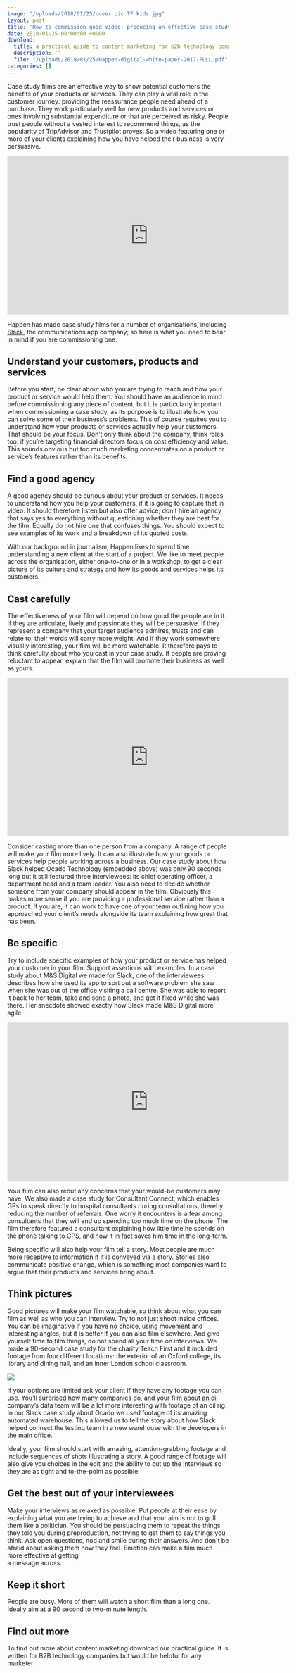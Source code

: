 ```yaml
---
image: "/uploads/2018/01/25/cover pic TF kids.jpg"
layout: post
title: 'How to commission good video: producing an effective case study'
date: 2018-01-25 00:00:00 +0000
download:
  title: a practical guide to content marketing for b2b technology companies
  description: ''
  file: "/uploads/2018/01/25/Happen-digital-white-paper-2017-FULL.pdf"
categories: []
---
```

Case study films are an effective way to show potential customers the benefits of your products or services. They can play a vital role in the customer journey: providing the reassurance people need ahead of a purchase. They work particularly well for new products and services or ones involving substantial expenditure or that are perceived as risky. People trust people without a vested interest to recommend things, as the popularity of TripAdvisor and Trustpilot proves. So a video featuring one or more of your clients explaining how you have helped their business is very persuasive.

<iframe src="https://player.vimeo.com/video/181762872" width="640" height="360" frameborder="0" webkitallowfullscreen mozallowfullscreen allowfullscreen></iframe>

Happen has made case study films for a number of organisations, including <a href="https://slack.com">Slack</a>, the communications app company; so here is what you need to bear in mind if you are commissioning one.

<h2>Understand your customers, products and services</h2>

Before you start, be clear about who you are trying to reach and how your product or service would help them. You should have an audience in mind before commissioning any piece of content, but it is particularly important when commissioning a case study, as its purpose is to illustrate how you can solve some of their business’s problems. This of course requires you to understand how your products or services actually help your customers. That should be your focus. Don’t only think about the company, think roles too: if you’re targeting financial directors focus on cost efficiency and value. This sounds obvious but too much marketing concentrates on a product or service’s features rather than its benefits.

<h2>Find a good agency</h2>

A good agency should be curious about your product or services. It needs to understand how you help your customers, if it is going to capture that in video. It should therefore listen but also offer advice; don’t hire an agency that says yes to everything without questioning whether they are best for the film. Equally do not hire one that confuses things. You should expect to see examples of its work and a breakdown of its quoted costs.

With our background in journalism, Happen likes to spend time understanding a new client at the start of a project. We like to meet people across the organisation, either one-to-one or in a workshop, to get a clear picture of its culture and strategy and how its goods and services helps its customers.

<h2>Cast carefully</h2>

The effectiveness of your film will depend on how good the people are in it. If they are articulate, lively and passionate they will be persuasive. If they represent a company that your target audience admires, trusts and can relate to, their words will carry more weight. And if they work somewhere visually interesting, your film will be more watchable. It therefore pays to think carefully about who you cast in your case study. If people are proving reluctant to appear, explain that the film will promote their business as well as yours.

<iframe src="https://player.vimeo.com/video/181763392" width="640" height="360" frameborder="0" webkitallowfullscreen mozallowfullscreen allowfullscreen></iframe>

Consider casting more than one person from a company. A range of people will make your film more lively. It can also illustrate how your goods or services help people working across a business. Our case study about how Slack helped Ocado Technology (embedded above) was only 90 seconds long but it still featured three interviewees: its chief operating officer, a department head and a team leader. You also need to decide whether someone from your company should appear in the film. Obviously this makes more sense if you are providing a professional service rather than a product. If you are, it can work to have one of your team outlining how you approached your client’s needs alongside its team explaining how great that has been.

<h2>Be specific</h2>

Try to include specific examples of how your product or service has helped your customer in your film. Support assertions with examples. In a case study about M&S Digital we made for Slack, one of the interviewees describes how she used its app to sort out a software problem she saw when she was out of the office visiting a call centre. She was able to report it back to her team, take and send a photo, and get it fixed while she was there. Her anecdote showed exactly how Slack made M&S Digital more agile.

<iframe src="https://player.vimeo.com/video/152813483" width="640" height="360" frameborder="0" webkitallowfullscreen mozallowfullscreen allowfullscreen></iframe>

Your film can also rebut any concerns that your would-be customers may have. We also made a case study for Consultant Connect, which enables GPs to speak directly to hospital consultants during consultations, thereby reducing the number of referrals. One worry it encounters is a fear among consultants that they will end up spending too much time on the phone. The film therefore featured a consultant explaining how little time he spends on the phone talking to GPS, and how it in fact saves him time in the long-term.

Being specific will also help your film tell a story. Most people are much more receptive to information if it is conveyed via a story. Stories also communicate positive change, which is something most companies want to argue that their products and services bring about.

<h2>Think pictures</h2>

Good pictures will make your film watchable, so think about what you can film as well as who you can interview. Try to not just shoot inside offices. You can be imaginative if you have no choice, using movement and interesting angles, but it is better if you can also film elsewhere. And give yourself time to film things, do not spend all your time on interviews. We made a 90-second case study for the charity Teach First and it included footage from four different locations: the exterior of an Oxford college, its library and dining hall, and an inner London school classroom.

![](/uploads/2018/01/25/Case-study-TeachFirst-03.jpg)

If your options are limited ask your client if they have any footage you can use. You’ll surprised how many companies do, and your film about an oil company’s data team will be a lot more interesting with footage of an oil rig. In our Slack case study about Ocado we used footage of its amazing automated warehouse. This allowed us to tell the story about how Slack helped connect the testing team in a new warehouse with the developers in the main office.

Ideally, your film should start with amazing, attention-grabbing footage and include sequences of shots illustrating a story. A good range of footage will also give you choices in the edit and the ability to cut up the interviews so they are as tight and to-the-point as possible.

<h2>Get the best out of your interviewees</h2>

Make your interviews as relaxed as possible. Put people at their ease by explaining what you are trying to achieve and that your aim is not to grill them like a politician. You should be persuading them to repeat the things they told you during preproduction, not trying to get them to say things you think. Ask open questions, nod and smile during their answers. And don't be afraid about asking them how they feel. Emotion can make a film much more effective at getting  
a message across.

<h2>Keep it short</h2>

People are busy. More of them will watch a short film than a long one. Ideally aim at a 90 second to two-minute length.

<h2>Find out more</h2>

To find out more about content marketing download our practical guide. It is written for B2B technology companies but would be helpful for any marketer.